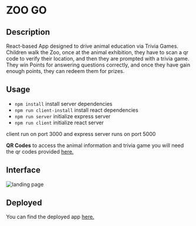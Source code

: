 # ZOO GO

## Description

React-based App designed to drive animal education via Trivia Games. Children walk the Zoo, once at the animal exhibition, they have to scan a qr code to verify their location, and then they are prompted with a trivia game. They win Points for answering questions correctly, and once they have gain enough points, they can redeem them for prizes.

## Usage

- `npm install` install server dependencies
- `npm run client-install` install react dependencies
- `npm run server` initialize express server
- `npm run client` initialize react server

client run on port 3000 and express server runs on port 5000

**QR Codes** to access the animal information and trivia game you will need the qr codes provided [here.](https://drive.google.com/file/d/1WlDCcvEfygRsSqGhH3-saj70bcxOBDrP/view?usp=sharing)

## Interface
![landing page](https://ucarecdn.com/c099d731-8ee6-4687-9084-fa2472e39ecf/ScreenShot20200623at124316AM1.png)
## Deployed
You can find the deployed app [here.](https://zoogo.herokuapp.com/)


